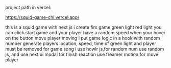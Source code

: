 project path in vercel:

https://squid-game-chi.vercel.app/

this is a squid game with next js 
i create firs game green light red light you can click start game and your player have a random speed when your hover on the button move player moving
i put game logic in a hook with random number generate players location, speed, time of green light and player must be removed
for game song i use howlr js,for random num use random js, and use next ui modal for finish reaction
use freamer motion for move player

